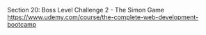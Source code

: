 Section 20: Boss Level Challenge 2 - The Simon Game
https://www.udemy.com/course/the-complete-web-development-bootcamp
